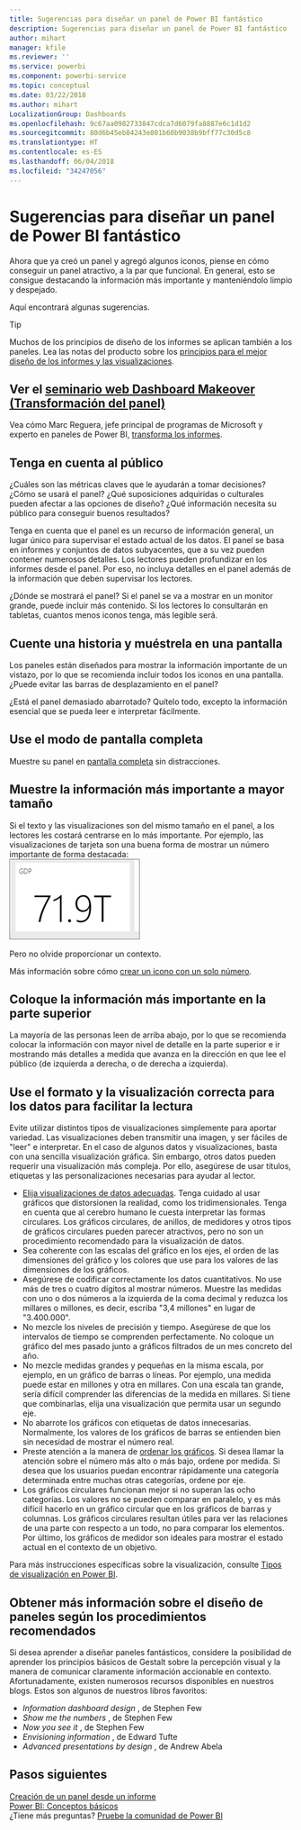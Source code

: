 ```yaml
---
title: Sugerencias para diseñar un panel de Power BI fantástico
description: Sugerencias para diseñar un panel de Power BI fantástico
author: mihart
manager: kfile
ms.reviewer: ''
ms.service: powerbi
ms.component: powerbi-service
ms.topic: conceptual
ms.date: 03/22/2018
ms.author: mihart
LocalizationGroup: Dashboards
ms.openlocfilehash: 9c67aa0982733847cdca7d6079fa8887e6c1d1d2
ms.sourcegitcommit: 80d6b45eb84243e801b60b9038b9bff77c30d5c8
ms.translationtype: HT
ms.contentlocale: es-ES
ms.lasthandoff: 06/04/2018
ms.locfileid: "34247056"
---
```

# <a name="tips-for-designing-a-great-power-bi-dashboard"></a>Sugerencias para diseñar un panel de Power BI fantástico
Ahora que ya creó un panel y agregó algunos iconos, piense en cómo conseguir un panel atractivo, a la par que funcional. En general, esto se consigue destacando la información más importante y manteniéndolo limpio y despejado.

Aquí encontrará algunas sugerencias.

> [!TIP]
> Muchos de los principios de diseño de los informes se aplican también a los paneles.  Lea las notas del producto sobre los [principios para el mejor diseño de los informes y las visualizaciones](power-bi-visualization-best-practices.md).
>
>

## <a name="watch-the-dashboard-makeover-webinarhttpsinfomicrosoftcomco-powerbi-wbnr-fy16-05may-12-dashboard-makeover-registrationhtml"></a>Ver el [seminario web Dashboard Makeover (Transformación del panel)](https://info.microsoft.com/CO-PowerBI-WBNR-FY16-05May-12-Dashboard-Makeover-Registration.html)
Vea cómo Marc Reguera, jefe principal de programas de Microsoft y experto en paneles de Power BI, [transforma los informes](https://info.microsoft.com/CO-PowerBI-WBNR-FY16-05May-12-Dashboard-Makeover-Registration.html).

## <a name="consider-your-audience"></a>Tenga en cuenta al público
¿Cuáles son las métricas claves que le ayudarán a tomar decisiones? ¿Cómo se usará el panel? ¿Qué suposiciones adquiridas o culturales pueden afectar a las opciones de diseño? ¿Qué información necesita su público para conseguir buenos resultados?

Tenga en cuenta que el panel es un recurso de información general, un lugar único para supervisar el estado actual de los datos. El panel se basa en informes y conjuntos de datos subyacentes, que a su vez pueden contener numerosos detalles. Los lectores pueden profundizar en los informes desde el panel. Por eso, no incluya detalles en el panel además de la información que deben supervisar los lectores.

¿Dónde se mostrará el panel? Si el panel se va a mostrar en un monitor grande, puede incluir más contenido. Si los lectores lo consultarán en tabletas, cuantos menos iconos tenga, más legible será.

## <a name="tell-a-story-and-keep-it-to-one-screen"></a>Cuente una historia y muéstrela en una pantalla
Los paneles están diseñados para mostrar la información importante de un vistazo, por lo que se recomienda incluir todos los iconos en una pantalla. ¿Puede evitar las barras de desplazamiento en el panel?

¿Está el panel demasiado abarrotado?  Quítelo todo, excepto la información esencial que se pueda leer e interpretar fácilmente.

## <a name="make-use-of-full-screen-mode"></a>Use el modo de pantalla completa
Muestre su panel en [pantalla completa](service-fullscreen-mode.md) sin distracciones.

## <a name="make-the-most-important-information-biggest"></a>Muestre la información más importante a mayor tamaño
Si el texto y las visualizaciones son del mismo tamaño en el panel, a los lectores les costará centrarse en lo más importante. Por ejemplo, las visualizaciones de tarjeta son una buena forma de mostrar un número importante de forma destacada:  
![Visualización de tarjeta](media/service-dashboards-design-tips/pbi_card.png)

Pero no olvide proporcionar un contexto.  

Más información sobre cómo [crear un icono con un solo número](power-bi-visualization-card.md).

## <a name="put-the-most-important-information-in-the-upper-corner"></a>Coloque la información más importante en la parte superior
La mayoría de las personas leen de arriba abajo, por lo que se recomienda colocar la información con mayor nivel de detalle en la parte superior e ir mostrando más detalles a medida que avanza en la dirección en que lee el público (de izquierda a derecha, o de derecha a izquierda).

## <a name="use-the-right-visualization-for-the-data-and-format-it-for-easy-reading"></a>Use el formato y la visualización correcta para los datos para facilitar la lectura
Evite utilizar distintos tipos de visualizaciones simplemente para aportar variedad.  Las visualizaciones deben transmitir una imagen, y ser fáciles de "leer" e interpretar.  En el caso de algunos datos y visualizaciones, basta con una sencilla visualización gráfica. Sin embargo, otros datos pueden requerir una visualización más compleja. Por ello, asegúrese de usar títulos, etiquetas y las personalizaciones necesarias para ayudar al lector.  

* [Elija visualizaciones de datos adecuadas](http://blogs.msdn.com/b/microsoft_business_intelligence1/archive/2012/10/08/best-practices-in-data-visualization.aspx). Tenga cuidado al usar gráficos que distorsionen la realidad, como los tridimensionales. Tenga en cuenta que al cerebro humano le cuesta interpretar las formas circulares. Los gráficos circulares, de anillos, de medidores y otros tipos de gráficos circulares pueden parecer atractivos, pero no son un procedimiento recomendado para la visualización de datos.
* Sea coherente con las escalas del gráfico en los ejes, el orden de las dimensiones del gráfico y los colores que use para los valores de las dimensiones de los gráficos.
* Asegúrese de codificar correctamente los datos cuantitativos. No use más de tres o cuatro dígitos al mostrar números. Muestre las medidas con uno o dos números a la izquierda de la coma decimal y reduzca los millares o millones, es decir, escriba "3,4 millones" en lugar de "3.400.000".
* No mezcle los niveles de precisión y tiempo. Asegúrese de que los intervalos de tiempo se comprenden perfectamente.  No coloque un gráfico del mes pasado junto a gráficos filtrados de un mes concreto del año.
* No mezcle medidas grandes y pequeñas en la misma escala, por ejemplo, en un gráfico de barras o líneas.  Por ejemplo, una medida puede estar en millones y otra en millares.  Con una escala tan grande, sería difícil comprender las diferencias de la medida en millares.  Si tiene que combinarlas, elija una visualización que permita usar un segundo eje.
* No abarrote los gráficos con etiquetas de datos innecesarias. Normalmente, los valores de los gráficos de barras se entienden bien sin necesidad de mostrar el número real.
* Preste atención a la manera de [ordenar los gráficos](power-bi-report-change-sort.md).  Si desea llamar la atención sobre el número más alto o más bajo, ordene por medida.  Si desea que los usuarios puedan encontrar rápidamente una categoría determinada entre muchas otras categorías, ordene por eje.  
* Los gráficos circulares funcionan mejor si no superan las ocho categorías. Los valores no se pueden comparar en paralelo, y es más difícil hacerlo en un gráfico circular que en los gráficos de barras y columnas. Los gráficos circulares resultan útiles para ver las relaciones de una parte con respecto a un todo, no para comparar los elementos. Por último, los gráficos de medidor son ideales para mostrar el estado actual en el contexto de un objetivo.

Para más instrucciones específicas sobre la visualización, consulte [Tipos de visualización en Power BI](power-bi-visualization-types-for-reports-and-q-and-a.md).  

## <a name="learning-more-about-best-practice-dashboard-design"></a>Obtener más información sobre el diseño de paneles según los procedimientos recomendados
Si desea aprender a diseñar paneles fantásticos, considere la posibilidad de aprender los principios básicos de Gestalt sobre la percepción visual y la manera de comunicar claramente información accionable en contexto. Afortunadamente, existen numerosos recursos disponibles en nuestros blogs. Estos son algunos de nuestros libros favoritos:

* *Information dashboard design* , de Stephen Few  
* *Show me the numbers* , de Stephen Few  
* *Now you see it* , de Stephen Few  
* *Envisioning information* , de Edward Tufte  
* *Advanced presentations by design* , de Andrew Abela   

## <a name="next-steps"></a>Pasos siguientes
[Creación de un panel desde un informe](service-dashboard-create.md)  
[Power BI: Conceptos básicos](service-basic-concepts.md)  
¿Tiene más preguntas? [Pruebe la comunidad de Power BI](http://community.powerbi.com/)
